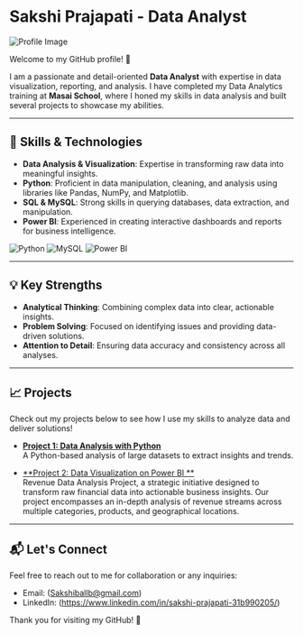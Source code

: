 # Sakshi Prajapati - Data Analyst

![Profile Image](https://avatars.githubusercontent.com/u/183595243?s=400&u=9ca66db5dd070236273caf9d1275bda4a5b124e2&v=4) 

Welcome to my GitHub profile! 👋

I am a passionate and detail-oriented **Data Analyst** with expertise in data visualization, reporting, and analysis. I have completed my Data Analytics training at **Masai School**, where I honed my skills in data analysis and built several projects to showcase my abilities.

---

## 🚀 Skills & Technologies

- **Data Analysis & Visualization**: Expertise in transforming raw data into meaningful insights.
- **Python**: Proficient in data manipulation, cleaning, and analysis using libraries like Pandas, NumPy, and Matplotlib.
- **SQL & MySQL**: Strong skills in querying databases, data extraction, and manipulation.
- **Power BI**: Experienced in creating interactive dashboards and reports for business intelligence.

![Python](https://img.shields.io/badge/Python-3776AB?style=flat&logo=python&logoColor=white) 
![MySQL](https://img.shields.io/badge/MySQL-4479A1?style=flat&logo=mysql&logoColor=white) 
![Power BI](https://img.shields.io/badge/Power_BI-F2C811?style=flat&logo=powerbi&logoColor=black)

---

## 💡 Key Strengths

- **Analytical Thinking**: Combining complex data into clear, actionable insights.
- **Problem Solving**: Focused on identifying issues and providing data-driven solutions.
- **Attention to Detail**: Ensuring data accuracy and consistency across all analyses.

---

## 📈 Projects

Check out my projects below to see how I use my skills to analyze data and deliver solutions!

- [**Project 1: Data Analysis with Python**](https://github.com/Sakshi9977/-Solar-Power-Data-Analysis-and-Visualization)  
  A Python-based analysis of large datasets to extract insights and trends.

- [**Project 2: Data Visualization on Power BI **](https://github.com/Sakshi9977/Revenue-Data-Analytics-Project)  
  Revenue Data Analysis Project, a strategic initiative designed to transform raw financial data into actionable business insights. Our project encompasses an in-depth analysis of revenue streams across multiple categories, products, and geographical locations.


---

## 📬 Let's Connect

Feel free to reach out to me for collaboration or any inquiries:

- Email: (Sakshiballb@gmail.com)
- LinkedIn: (https://www.linkedin.com/in/sakshi-prajapati-31b990205/)

Thank you for visiting my GitHub! 🙏
